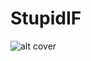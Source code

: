 # StupidIF

![alt cover](https://www.brandquarterly.com/wp-content/uploads/2015/11/Youre-Selfish-Scared-And-Stupid-And-Its-A-Good-Thing-Q1.jpg)
